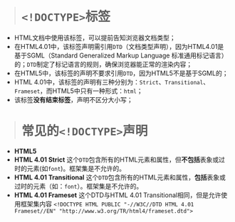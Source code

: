 ># `<!DOCTYPE>`标签 #

- HTML文档中使用该标签，可以提前告知浏览器文档类型；
- 在HTML4.01中，该标签声明需引用`DTD`（文档类型声明），因为HTML4.01是基于SGML（Standard Generalized Markup Language 标准通用标记语言）的；`DTD`制定了标记语言的规则，确保浏览器能正常的渲染内容；
- 在HTML5中，该标签的声明不要求引用`DTD`，因为HTML5不是基于SGML的；
- HTML 4.01中，该标签的声明有三种分别为：`Strict`、`Transitional`、`Frameset`，而HTML5中只有一种形式：`html`；
- 该标签<strong>没有结束标签</strong>，声明不区分大小写；

># 常见的`<!DOCTYPE>`声明 #

- **HTML5**
		<!DOCTYPE html>
- **HTML 4.01 Strict**
	这个`DTD`包含所有的HTML元素和属性，但<strong>不包括</strong>表象或过时的元素(如`font`)。框架集是不允许的。
	<!DOCTYPE HTML PUBLIC "-//W3C//DTD HTML 4.01//EN" "http://www.w3.org/TR/html4/strict.dtd">  <!-- strict 严格的  精确的 -->
- **HTML 4.01 Transitional**
	这个`DTD`包含所有的HTML元素和属性，<strong>包括</strong>表象或过时的元素（如：`font`）。框架集是不允许的。
	<!DOCTYPE HTML PUBLIC "-//W3C//DTD HTML 4.01 Transitional//EN" "http://www.w3.org/TR/html4/loose.dtd">  <!-- loose 自由的  散漫的 -->
- **HTML 4.01 Frameset**
	这个DTD与HTML 4.01 Transitional相同，但是允许使用框架集内容
	```<!DOCTYPE HTML PUBLIC "-//W3C//DTD HTML 4.01 Frameset//EN" "http://www.w3.org/TR/html4/frameset.dtd">```
